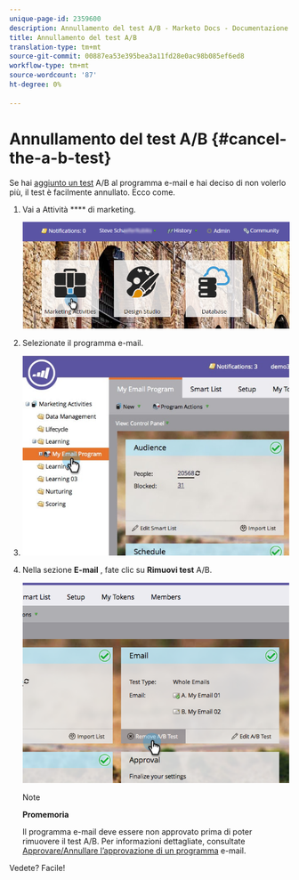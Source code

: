```yaml
---
unique-page-id: 2359600
description: Annullamento del test A/B - Marketo Docs - Documentazione prodotto
title: Annullamento del test A/B
translation-type: tm+mt
source-git-commit: 00887ea53e395bea3a11fd28e0ac98b085ef6ed8
workflow-type: tm+mt
source-wordcount: '87'
ht-degree: 0%

---
```



# Annullamento del test A/B {#cancel-the-a-b-test}

Se hai [aggiunto un test](add-an-a-b-test.md) A/B al programma e-mail e hai deciso di non volerlo più, il test è facilmente annullato. Ecco come.

1. Vai a Attività **** di marketing.

   ![](assets/login-marketing-activities-1.png)

1. Selezionate il programma e-mail.
1. ![](assets/selectemailprogram-1.jpg)

1. Nella sezione **E-mail** , fate clic su **Rimuovi test** A/B.

   ![](assets/image2015-5-6-14-3a27-3a58.png)

   >[!NOTE]
   >
   >**Promemoria**
   >
   >
   >Il programma e-mail deve essere non approvato prima di poter rimuovere il test A/B. Per informazioni dettagliate, consultate [Approvare/Annullare l’approvazione di un programma](../../../../../product-docs/email-marketing/email-programs/email-program-actions/approve-unapprove-an-email-program.md) e-mail.

Vedete? Facile!